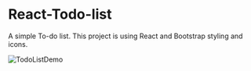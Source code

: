 # React-Todo-list
A simple To-do list. This project is using React and Bootstrap styling and icons.

![TodoListDemo](https://github.com/fani-g/React-Todo-list/assets/81867015/0d3476cb-5c39-4d3c-b399-827466b8621a)
